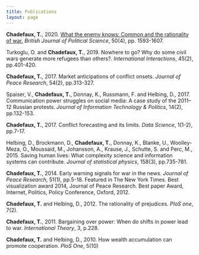 ```yaml
---
title: Publications
layout: page
---
```


**Chadefaux, T.**, 2020. [What the enemy knows: Common and the rationality of war.](assets/css/style.scss) *British Journal of Political Science*, 50(4), pp. 1593-1607.

Turkoglu, O. and **Chadefaux, T.**, 2019. Nowhere to go? Why do some civil wars generate more refugees than others?. *International Interactions*, 45(2), pp.401-420.

**Chadefaux, T.**, 2017. Market anticipations of conflict onsets. *Journal of Peace Research*, 54(2), pp.313-327.

Spaiser, V., **Chadefaux, T.**, Donnay, K., Russmann, F. and Helbing, D., 2017. Communication power struggles on social media: A case study of the 2011–12 Russian protests. *Journal of Information Technology & Politics*, 14(2), pp.132-153.

**Chadefaux, T.**, 2017. Conflict forecasting and its limits. *Data Science*, 1(1-2), pp.7-17.

Helbing, D., Brockmann, D., **Chadefaux, T.**, Donnay, K., Blanke, U., Woolley-Meza, O., Moussaid, M., Johansson, A., Krause, J., Schutte, S. and Perc, M., 2015. Saving human lives: What complexity science and information systems can contribute. *Journal of statistical physics*, 158(3), pp.735-781.

**Chadefaux, T.**, 2014. Early warning signals for war in the news. *Journal of Peace Research*, 51(1), pp.5-18.
Featured in The New York Times.
Best visualization award 2014, Journal of Peace Research.
Best paper Award, Internet, Politics, Policy Conference, Oxford, 2012.

**Chadefaux, T.** and Helbing, D., 2012. The rationality of prejudices. *PloS one*, 7(2).

**Chadefaux, T.**, 2011. Bargaining over power: When do shifts in power lead to war. *International Theory*, 3, p.228.

**Chadefaux, T.** and Helbing, D., 2010. How wealth accumulation can promote cooperation. *PloS One*, 5(10)

